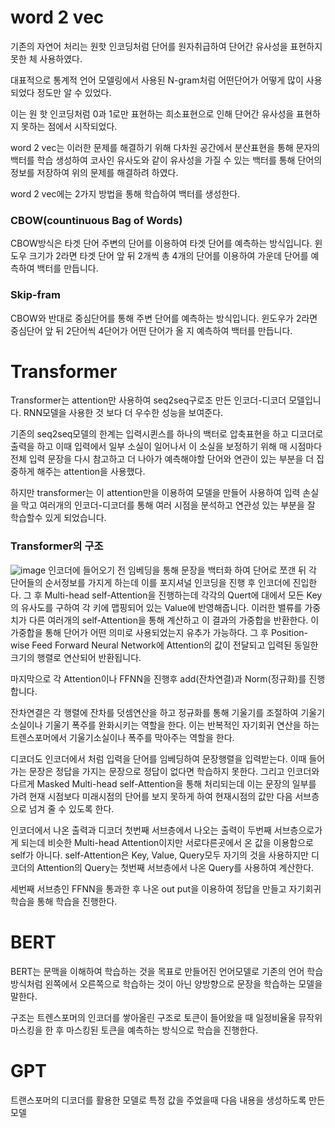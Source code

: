 # word 2 vec

기존의 자연어 처리는 원핫 인코딩처럼 단어를 원자취급하여 단어간 유사성을 표현하지 못한 체 사용하였다.

대표적으로 통계적 언어 모델링에서 사용된 N-gram처럼 어떤단어가 어떻게 많이 사용되었다 정도만 알 수 있었다.

이는 원 핫 인코딩처럼 0과 1로만 표현하는 희소표현으로 인해 단어간 유사성을 표현하지 못하는 점에서 시작되었다.

word 2 vec는 이러한 문제를 해결하기 위해 다차원 공간에서 분산표현을 통해 문자의 백터를 학습 생성하여 코사인 유사도와 같이 유사성을 가질 수 있는 백터를 통해 단어의 정보를 저장하여 위의 문제를 해결하려 하였다.

word 2 vec에는 2가지 방법을 통해 학습하여 백터를 생성한다.

### CBOW(countinuous Bag of Words)
CBOW방식은 타겟 단어 주변의 단어를 이용하여 타겟 단어를 예측하는 방식입니다.
윈도우 크기가 2라면 타겟 단어 앞 뒤 2개씩 총 4개의 단어를 이용하여 가운데 단어를 예측하여 백터를 만듭니다.

### Skip-fram
CBOW와 반대로 중심단어를 통해 주변 단어를 예측하는 방식입니다.
윈도우가 2라면 중심단어 앞 뒤 2단어씩 4단어가 어떤 단어가 올 지 예측하여 백터를 만듭니다.




# Transformer
Transformer는 attention만 사용하여 seq2seq구로조 만든 인코더-디코더 모델입니다.
RNN모델을 사용한 것 보다 더 우수한 성능을 보여준다.

기존의 seq2seq모델의 한계는 입력시퀸스를 하나의 백터로 압축표현을 하고 디코더로 출력을 하고 이때 입력에서 일부 소실이 일어나서 이 소실을 보정하기 위해 매 시점마다 전체 입력 문장을 다시 참고하고 더 나아가 예측해야할 단어와 연관이 있는 부분을 더 집중하게 해주는 attention을 사용했다.

하지만 transformer는 이 attention만을 이용하여 모델을 만들어 사용하여 입력 손실을 막고 여러개의 인코더-디코더를 통해 여러 시점을 분석하고 연관성 있는 부분을 잘 학습할수 있게 되었습니다.

### Transformer의 구조
![image](https://github.com/keulreobeu/bigdate_student/assets/112425846/7e5d14b7-0034-4f69-b9f6-f7feae39bdb4)
인코더에 들어오기 전 임베딩을 통해 문장을 백터화 하여 단어로 쪼갠 뒤 각 단어들의 순서정보를 가지게 하는데 이를 포지셔널 인코딩을 진행 후 인코더에 진입한다.
그 후 Multi-head self-Attention을 진행하는데 각각의 Quert에 대에서 모든 Key의 유사도를 구하여 각 키에 맵핑되어 있는 Value에 반영해줍니다. 이러한 밸류를 가중치가 다른 여러개의 self-Attention을 통해 계산하고 이 결과의 가중합을 반환한다. 이 가중합을 통해 단어가 어떤 의미로 사용되었는지 유추가 가능하다. 
그 후 Position-wise Feed Forward Neural Network에 Attention의 값이 전달되고 입력된 동일한 크기의 행렬로 연산되어 반환됩니다.

마지막으로 각 Attention이나 FFNN을 진행후 add(잔차연결)과 Norm(정규화)를 진행합니다.

잔차연결은 각 행렬에 잔차를 덧셈연산을 하고 정규화를 통해 기울기를 조절하여 기울기 소실이나 기울기 폭주를 완화시키는 역할을 한다. 이는 반복적인 자기회귀 연산을 하는 트렌스포머에서 기울기소실이나 폭주를 막아주는 역할을 한다.

디코더도 인코더에서 처럼 입력을 단어를 임베딩하여 문장행렬을 입력받는다. 이때 들어가는 문장은 정답을 가지는 문장으로 정답이 없다면 학습하지 못한다. 그리고 인코더와 다르게 Masked Multi-head self-Attention을 통해 처리되는데 이는 문장의 일부를 가려 현재 시점보다 미래시점의 단어를 보지 못하게 하여 현재시점의 값만 다음 서브층으로 넘겨 줄 수 있도록 한다.

인코더에서 나온 출력과 디코더 첫번째 서브층에서 나오는 출력이 두번째 서브층으로가게 되는데 비슷한 Multi-head Attention이지만 서로다른곳에서 온 값을 이용함으로 self가 아니다.  self-Attention은 Key, Value, Query모두 자기의 것을 사용하지만 디코더의 Attention의 Query는 첫번째 서브층에서 나온 Query를 사용하여 계산한다.

세번째 서브층인 FFNN을 통과한 후 나온 out put을 이용하여 정답을 만들고 자기회귀학습을 통해 학습을 진행한다.



# BERT 
BERT는 문맥을 이해하여 학습하는 것을 목표로 만들어진 언어모델로 기존의 언어 학습방식처럼 왼쪽에서 오른쪽으로 학습하는 것이 아닌 양방향으로 문장을 학습하는 모델을 말한다.

구조는 트렌스포머의 인코더를 쌓아올린 구조로 토큰이 들어왔을 때 일정비율울 뮤작위 마스킹을 한 후 마스킹된 토큰을 예측하는 방식으로 학습을 진행한다.




# GPT
트랜스포머의 디코더를 활용한 모델로 특정 값을 주었을때 다음 내용을 생성하도록 만든 모델
